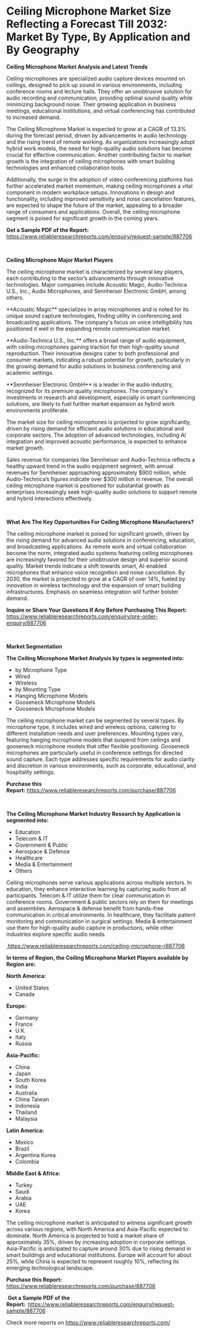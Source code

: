 <p><h1>Ceiling Microphone Market Size Reflecting a Forecast Till 2032: Market By Type, By Application and By Geography</h1></p><p><strong>Ceiling Microphone Market Analysis and Latest Trends</strong></p>
<p><p>Ceiling microphones are specialized audio capture devices mounted on ceilings, designed to pick up sound in various environments, including conference rooms and lecture halls. They offer an unobtrusive solution for audio recording and communication, providing optimal sound quality while minimizing background noise. Their growing application in business meetings, educational institutions, and virtual conferencing has contributed to increased demand.</p><p>The Ceiling Microphone Market is expected to grow at a CAGR of 13.3% during the forecast period, driven by advancements in audio technology and the rising trend of remote working. As organizations increasingly adopt hybrid work models, the need for high-quality audio solutions has become crucial for effective communication. Another contributing factor to market growth is the integration of ceiling microphones with smart building technologies and enhanced collaboration tools.</p><p>Additionally, the surge in the adoption of video conferencing platforms has further accelerated market momentum, making ceiling microphones a vital component in modern workplace setups. Innovations in design and functionality, including improved sensitivity and noise cancellation features, are expected to shape the future of the market, appealing to a broader range of consumers and applications. Overall, the ceiling microphone segment is poised for significant growth in the coming years.</p></p>
<p><strong>Get a Sample PDF of the Report:&nbsp;</strong> <a href="https://www.reliableresearchreports.com/enquiry/request-sample/887706?utm_campaign=2395&utm_medium=2&utm_source=Github&utm_content=ia&utm_term=09042025&utm_id=ceiling-microphone">https://www.reliableresearchreports.com/enquiry/request-sample/887706</a></p>
<p>&nbsp;</p>
<p><strong>Ceiling Microphone Major Market Players</strong></p>
<p><p>The ceiling microphone market is characterized by several key players, each contributing to the sector’s advancements through innovative technologies. Major companies include Acoustic Magic, Audio-Technica U.S., Inc., Audix Microphones, and Sennheiser Electronic GmbH, among others. </p><p>**Acoustic Magic** specializes in array microphones and is noted for its unique sound capture technologies, finding utility in conferencing and broadcasting applications. The company's focus on voice intelligibility has positioned it well in the expanding remote communication market.</p><p>**Audio-Technica U.S., Inc.** offers a broad range of audio equipment, with ceiling microphones gaining traction for their high-quality sound reproduction. Their innovative designs cater to both professional and consumer markets, indicating a robust potential for growth, particularly in the growing demand for audio solutions in business conferencing and academic settings.</p><p>**Sennheiser Electronic GmbH** is a leader in the audio industry, recognized for its premium quality microphones. The company's investments in research and development, especially in smart conferencing solutions, are likely to fuel further market expansion as hybrid work environments proliferate.</p><p>The market size for ceiling microphones is projected to grow significantly, driven by rising demand for efficient audio solutions in educational and corporate sectors. The adoption of advanced technologies, including AI integration and improved acoustic performance, is expected to enhance market growth.</p><p>Sales revenue for companies like Sennheiser and Audio-Technica reflects a healthy upward trend in the audio equipment segment, with annual revenues for Sennheiser approaching approximately $900 million, while Audio-Technica’s figures indicate over $300 million in revenue. The overall ceiling microphone market is positioned for substantial growth as enterprises increasingly seek high-quality audio solutions to support remote and hybrid interactions effectively.</p></p>
<p>&nbsp;</p>
<p><strong>What Are The Key Opportunities For Ceiling Microphone Manufacturers?</strong></p>
<p><p>The ceiling microphone market is poised for significant growth, driven by the rising demand for advanced audio solutions in conferencing, education, and broadcasting applications. As remote work and virtual collaboration become the norm, integrated audio systems featuring ceiling microphones are increasingly favored for their unobtrusive design and superior sound quality. Market trends indicate a shift towards smart, AI-enabled microphones that enhance voice recognition and noise cancellation. By 2030, the market is projected to grow at a CAGR of over 14%, fueled by innovation in wireless technology and the expansion of smart building infrastructures. Emphasis on seamless integration will further bolster demand.</p></p>
<p><strong>Inquire or Share Your Questions If Any Before Purchasing This Report:</strong> <a href="https://www.reliableresearchreports.com/enquiry/pre-order-enquiry/887706?utm_campaign=2395&utm_medium=2&utm_source=Github&utm_content=ia&utm_term=09042025&utm_id=ceiling-microphone">https://www.reliableresearchreports.com/enquiry/pre-order-enquiry/887706</a></p>
<p>&nbsp;</p>
<p><strong>Market Segmentation</strong></p>
<p><strong>The Ceiling Microphone Market Analysis by types is segmented into:</strong></p>
<p><ul><li>by Microphone Type</li><li>Wired</li><li>Wireless</li><li>by Mounting Type</li><li>Hanging Microphone Models</li><li>Gooseneck Microphone Models</li><li>Gooseneck Microphone Models</li></ul></p>
<p><p>The ceiling microphone market can be segmented by several types. By microphone type, it includes wired and wireless options, catering to different installation needs and user preferences. Mounting types vary, featuring hanging microphone models that suspend from ceilings and gooseneck microphone models that offer flexible positioning. Gooseneck microphones are particularly useful in conference settings for directed sound capture. Each type addresses specific requirements for audio clarity and discretion in various environments, such as corporate, educational, and hospitality settings.</p></p>
<p><strong>Purchase this Report:&nbsp;</strong><a href="https://www.reliableresearchreports.com/purchase/887706?utm_campaign=2395&utm_medium=2&utm_source=Github&utm_content=ia&utm_term=09042025&utm_id=ceiling-microphone">https://www.reliableresearchreports.com/purchase/887706</a></p>
<p>&nbsp;</p>
<p><strong>The Ceiling Microphone Market Industry Research by Application is segmented into:</strong></p>
<p><ul><li>Education</li><li>Telecom & IT</li><li>Government & Public</li><li>Aerospace & Defense</li><li>Healthcare</li><li>Media & Entertainment</li><li>Others</li></ul></p>
<p><p>Ceiling microphones serve various applications across multiple sectors. In education, they enhance interactive learning by capturing audio from all participants. Telecom & IT utilize them for clear communication in conference rooms. Government & public sectors rely on them for meetings and assemblies. Aerospace & defense benefit from hands-free communication in critical environments. In healthcare, they facilitate patient monitoring and communication in surgical settings. Media & entertainment use them for high-quality audio capture in productions, while other industries explore specific audio needs.</p></p>
<p><a href="https://www.reliableresearchreports.com/ceiling-microphone-r887706?utm_campaign=2395&utm_medium=2&utm_source=Github&utm_content=ia&utm_term=09042025&utm_id=ceiling-microphone">&nbsp;https://www.reliableresearchreports.com/ceiling-microphone-r887706</a></p>
<p><strong>In terms of Region, the Ceiling Microphone Market Players available by Region are:</strong></p>
<p>
    <p> <strong> North America: </strong>
        <ul>
            <li>United States</li>
            <li>Canada</li>
        </ul>
        </p> 
    <p> <strong> Europe: </strong>
        <ul>
            <li>Germany</li>
            <li>France</li>
            <li>U.K.</li>
            <li>Italy</li>
            <li>Russia</li>
        </ul>
        </p> 
    <p> <strong> Asia-Pacific: </strong>
        <ul>
            <li>China</li>
            <li>Japan</li>
            <li>South Korea</li>
            <li>India</li>
            <li>Australia</li>
            <li>China Taiwan</li>
            <li>Indonesia</li>
            <li>Thailand</li>
            <li>Malaysia</li>
        </ul>
        </p> 
    <p> <strong> Latin America: </strong>
        <ul>
            <li>Mexico</li>
            <li>Brazil</li>
            <li>Argentina Korea</li>
            <li>Colombia</li>
        </ul>
        </p> 
    <p> <strong> Middle East & Africa: </strong>
        <ul>
            <li>Turkey</li>
            <li>Saudi</li>
            <li>Arabia</li>
            <li>UAE</li>
            <li>Korea</li>
        </ul>
    </p>
    </p>
<p><p>The ceiling microphone market is anticipated to witness significant growth across various regions, with North America and Asia-Pacific expected to dominate. North America is projected to hold a market share of approximately 35%, driven by increasing adoption in corporate settings. Asia-Pacific is anticipated to capture around 30% due to rising demand in smart buildings and educational institutions. Europe will account for about 25%, while China is expected to represent roughly 10%, reflecting its emerging technological landscape.</p></p>
<p><strong>Purchase this Report: </strong><a href="https://www.reliableresearchreports.com/purchase/887706?utm_campaign=2395&utm_medium=2&utm_source=Github&utm_content=ia&utm_term=09042025&utm_id=ceiling-microphone">https://www.reliableresearchreports.com/purchase/887706</a></p>
<p>&nbsp;<strong>Get a Sample PDF of the Report:&nbsp;&nbsp;</strong><a href="https://www.reliableresearchreports.com/enquiry/request-sample/887706?utm_campaign=2395&utm_medium=2&utm_source=Github&utm_content=ia&utm_term=09042025&utm_id=ceiling-microphone">https://www.reliableresearchreports.com/enquiry/request-sample/887706</a></p>
<p><strong></strong></p>
<p>Check more reports on <a href="https://www.reliableresearchreports.com/?utm_campaign=2395&utm_medium=2&utm_source=Github&utm_content=ia&utm_term=09042025&utm_id=ceiling-microphone">https://www.reliableresearchreports.com/</a></p>